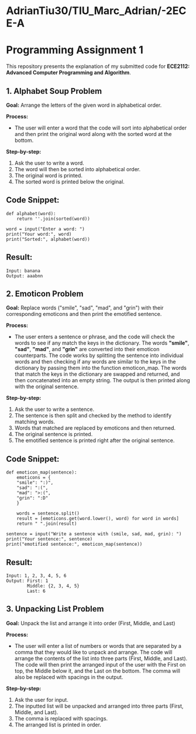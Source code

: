 # AdrianTiu30/TIU_Marc_Adrian/-2ECE-A

# Programming Assignment 1

This repository presents the explanation of my submitted code for 
**ECE2112: Advanced Computer Programming and Algorithm**.

## 1. Alphabet Soup Problem
**Goal:** Arrange the letters of the given word in alphabetical order.

**Process:**
- The user will enter a word that the code will sort into alphabetical order and then print the original word along with the sorted word at the bottom.

**Step-by-step:**
1. Ask the user to write a word.
2. The word will then be sorted into alphabetical order.
3. The original word is printed.
4. The sorted word is printed below the original.

## Code Snippet:
```
def alphabet(word):
    return ''.join(sorted(word))

word = input("Enter a word: ")
print("Your word:", word)
print("Sorted:", alphabet(word))
```

## Result:
```
Input: banana
Output: aaabnn
```

## 2. Emoticon Problem
**Goal:** Replace words ("smile", "sad", "mad", and "grin") with their corresponding emoticons and then print the emotified sentence.

**Process:**
- The user enters a sentence or phrase, and the code will check the words to see if any match the keys in the dictionary. The words **"smile"**, **"sad"**, **"mad"**, and **"grin"** are converted into their emoticon counterparts. The code works by splitting the sentence into individual words and then checking if any words are similar to the keys in the dictionary by passing them into the function emoticon_map. The words that match the keys in the dictionary are swapped and returned, and then concatenated into an empty string. The output is then printed along with the original sentence.

**Step-by-step:**
1. Ask the user to write a sentence.
2. The sentence is then split and checked by the method to identify matching words.
3. Words that matched are replaced by emoticons and then returned.
4. The original sentence is printed.
5. The emotified sentence is printed right after the original sentence.

## Code Snippet:
```
def emoticon_map(sentence):
    emoticons = {
    "smile": ":)",
    "sad": ":(",
    "mad": ">:(",
    "grin": ":D"
    }

    words = sentence.split()
    result = [emoticons.get(word.lower(), word) for word in words]
    return " ".join(result)

sentence = input("Write a sentence with (smile, sad, mad, grin): ")
print("Your sentence:", sentence)
print("emotified sentence:", emoticon_map(sentence))
```

## Result:
```
Input: 1, 2, 3, 4, 5, 6
Output: First: 1
        Middle: {2, 3, 4, 5}
        Last: 6
```

## 3. Unpacking List Problem
**Goal:** Unpack the list and arrange it into order (First, Middle, and Last)

**Process:**
- The user will enter a list of numbers or words that are separated by a comma that they would like to unpack and arrange. The code will arrange the contents of the list into three parts (First, Middle, and Last). The code will then print the arranged input of the user with the First on top, the Middle below it, and the Last on the bottom. The comma will also be replaced with spacings in the output.

**Step-by-step:**
1. Ask the user for input.
2. The inputted list will be unpacked and arranged into three parts (First, Middle, and Last).
3. The comma is replaced with spacings.
4. The arranged list is printed in order.
